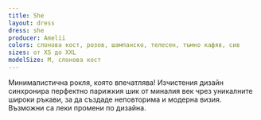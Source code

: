 ```yaml
---
title: She
layout: dress
dress: she
producer: Amelii
colors: слонова кост, розов, шампанско, телесен, тъмно кафяв, сив
sizes: от XS до XXL
modelSize: M, слонова кост
---
```


Минималистична рокля, която впечатлява! Изчистения дизайн синхронира перфектно парижкия шик от миналия век чрез уникалните широки ръкави, за да създаде неповторима и модерна визия. 
Възможни са леки промени по дизайна.
